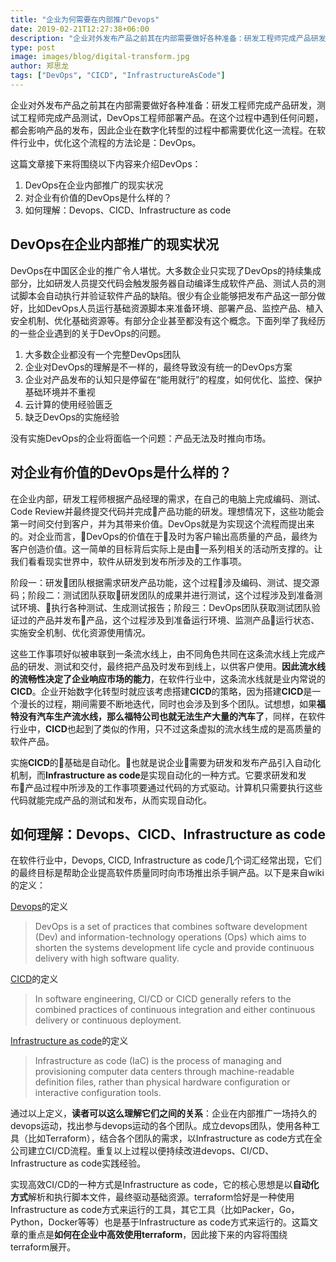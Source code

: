 ```yaml
---
title: "企业为何需要在内部推广Devops"
date: 2019-02-21T12:27:38+06:00
description: "企业对外发布产品之前其在内部需要做好各种准备：研发工程师完成产品研发，测试工程师完成产品测试，DevOps工程师部署产品。在这个过程中遇到任何问题，都会影响产品的发布，因此企业在数字化转型的过程中都需要优化这一流程。在软件行业中，优化这个流程的方法论是：DevOps。"
type: post
image: images/blog/digital-transform.jpg
author: 郑思龙
tags: ["DevOps", "CICD", "InfrastructureAsCode"]
---
```


企业对外发布产品之前其在内部需要做好各种准备：研发工程师完成产品研发，测试工程师完成产品测试，DevOps工程师部署产品。在这个过程中遇到任何问题，都会影响产品的发布，因此企业在数字化转型的过程中都需要优化这一流程。在软件行业中，优化这个流程的方法论是：DevOps。

这篇文章接下来将围绕以下内容来介绍DevOps：

1. DevOps在企业内部推广的现实状况
2. 对企业有价值的DevOps是什么样的？
3. 如何理解：Devops、CICD、Infrastructure as code

## DevOps在企业内部推广的现实状况

DevOps在中国区企业的推广令人堪忧。大多数企业只实现了DevOps的持续集成部分，比如研发人员提交代码会触发服务器自动编译生成软件产品、测试人员的测试脚本会自动执行并验证软件产品的缺陷。很少有企业能够把发布产品这一部分做好，比如DevOps人员运行基础资源脚本来准备环境、部署产品、监控产品、植入安全机制、优化基础资源等。有部分企业甚至都没有这个概念。下面列举了我经历的一些企业遇到的关于DevOps的问题。

1. 大多数企业都没有一个完整DevOps团队
2. 企业对DevOps的理解是不一样的，最终导致没有统一的DevOps方案
3. 企业对产品发布的认知只是停留在“能用就行”的程度，如何优化、监控、保护基础环境并不重视
4. 云计算的使用经验匮乏
5. 缺乏DevOps的实施经验

没有实施DevOps的企业将面临一个问题：产品无法及时推向市场。

## 对企业有价值的DevOps是什么样的？

在企业内部，研发工程师根据产品经理的需求，在自己的电脑上完成编码、测试、Code Review并最终提交代码并完成产品功能的研发。理想情况下，这些功能会第一时间交付到客户，并为其带来价值。DevOps就是为实现这个流程而提出来的。对企业而言，DevOps的价值在于及时为客户输出高质量的产品，最终为客户创造价值。这一简单的目标背后实际上是由一系列相关的活动所支撑的。让我们看看现实世界中，软件从研发到发布所涉及的工作事项。

阶段一：研发团队根据需求研发产品功能，这个过程涉及编码、测试、提交源码；阶段二：测试团队获取研发团队的成果并进行测试，这个过程涉及到准备测试环境、执行各种测试、生成测试报告；阶段三：DevOps团队获取测试团队验证过的产品并发布产品，这个过程涉及到准备运行环境、监测产品运行状态、实施安全机制、优化资源使用情况。

这些工作事项好似被串联到一条流水线上，由不同角色共同在这条流水线上完成产品的研发、测试和交付，最终把产品及时发布到线上，以供客户使用。**因此流水线的流畅性决定了企业响应市场的能力**，在软件行业中，这条流水线就是业内常说的**CICD**。企业开始数字化转型时就应该考虑搭建**CICD**的策略，因为搭建**CICD**是一个漫长的过程，期间需要不断地迭代，同时也会涉及到多个团队。试想想，如果**福特没有汽车生产流水线，那么福特公司也就无法生产大量的汽车了**，同样，在软件行业中，**CICD**也起到了类似的作用，只不过这条虚拟的流水线生成的是高质量的软件产品。

实施**CICD**的基础是自动化。也就是说企业需要为研发和发布产品引入自动化机制，而**Infrastructure as code**是实现自动化的一种方式。它要求研发和发布产品过程中所涉及的工作事项要通过代码的方式驱动。计算机只需要执行这些代码就能完成产品的测试和发布，从而实现自动化。

## 如何理解：Devops、CICD、Infrastructure as code

在软件行业中，Devops, CICD, Infrastructure as code几个词汇经常出现，它们的最终目标是帮助企业提高软件质量同时向市场推出杀手锏产品。以下是来自wiki的定义：

[Devops](https://en.wikipedia.org/wiki/DevOps)的定义

> DevOps is a set of practices that combines software development (Dev) and information-technology operations (Ops) which aims to shorten the systems development life cycle and provide continuous delivery with high software quality.

[CICD](https://en.wikipedia.org/wiki/CI/CD)的定义

> In software engineering, CI/CD or CICD generally refers to the combined practices of continuous integration and either continuous delivery or continuous deployment.

[Infrastructure as code](https://en.wikipedia.org/wiki/Infrastructure_as_code)的定义

> Infrastructure as code (IaC) is the process of managing and provisioning computer data centers through machine-readable definition files, rather than physical hardware configuration or interactive configuration tools.

通过以上定义，**读者可以这么理解它们之间的关系**：企业在内部推广一场持久的devops运动，找出参与devops运动的各个团队。成立devops团队，使用各种工具（比如Terraform），结合各个团队的需求，以Infrastructure as code方式在全公司建立CI/CD流程。重复以上过程以便持续改进devops、CI/CD、Infrastructure as code实践经验。

实现高效CI/CD的一种方式是Infrastructure as code，它的核心思想是以**自动化方式**解析和执行脚本文件，最终驱动基础资源。terraform恰好是一种使用Infrastructure as code方式来运行的工具，其它工具（比如Packer，Go，Python，Docker等等）也是基于Infrastructure as code方式来运行的。这篇文章的重点是**如何在企业中高效使用terraform**，因此接下来的内容将围绕terraform展开。
